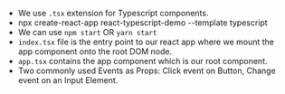 - We use `.tsx` extension for Typescript components.
- npx create-react-app react-typescript-demo --template typescript
- We can use `npm start` OR `yarn start`
- `index.tsx` file is the entry point to our react app where we mount the app component onto the root DOM node.
- `app.tsx` contains the app component which is our root component.
- Two commonly used Events as Props: Click event on Button, Change event on an Input Element.


